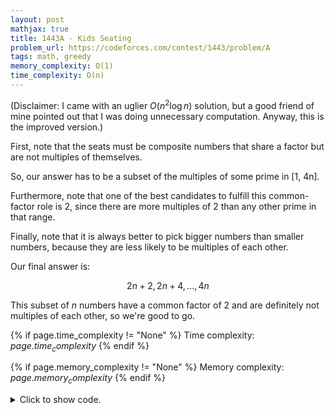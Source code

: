 ```yaml
---
layout: post
mathjax: true
title: 1443A - Kids Seating
problem_url: https://codeforces.com/contest/1443/problem/A
tags: math, greedy
memory_complexity: O(1)
time_complexity: O(n)
---
```


(Disclaimer: I came with an uglier $O(n^2 \log{n})$ solution, but a good
friend of mine pointed out that I was doing unnecessary computation. Anyway,
this is the improved version.)

First, note that the seats must be composite numbers that share a factor but
are not multiples of themselves.

So, our answer has to be a subset of the  multiples of some prime in [1, 4n].

Furthermore, note that one of the best candidates to fulfill this
common-factor role is 2, since there are more multiples of 2 than any other
prime in that range.

Finally, note that it is always better to pick bigger numbers than smaller
numbers, because they are less likely to be multiples of each other.

Our final answer is:

$$2n + 2, 2n + 4, ... , 4n$$

This subset of $n$ numbers have a common factor of 2 and are definitely not
multiples of each other, so we're good to go.


{% if page.time_complexity != "None" %}
Time complexity: ${{ page.time_complexity }}$
{% endif %}

{% if page.memory_complexity != "None" %}
Memory complexity: ${{ page.memory_complexity }}$
{% endif %}

<details>
<summary>
<p style="display:inline">Click to show code.</p>
</summary>
```cpp
{% raw %}
using namespace std;
int main(void)
{
    ios::sync_with_stdio(false), cin.tie(NULL);
    int t;
    cin >> t;
    while (t--)
    {
        int n;
        cin >> n;
        for (int i = 2 * n + 2; i <= 4 * n; i += 2)
            cout << i << " ";
        cout << endl;
    }
    return 0;
}

{% endraw %}
```
</details>

